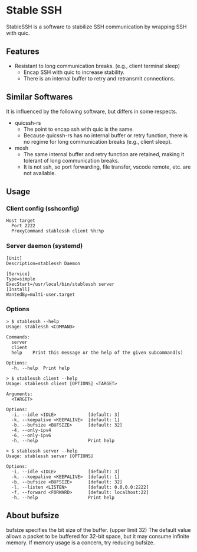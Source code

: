 # Stable SSH

StableSSH is a software to stabilize SSH communication by wrapping SSH with quic.

## Features

- Resistant to long communication breaks. (e.g., client terminal sleep)
  - Encap SSH with quic to increase stability.
  - There is an internal buffer to retry and retransmit connections.

## Similar Softwares

It is influenced by the following software, but differs in some respects.

- quicssh-rs
  - The point to encap ssh with quic is the same.
  - Because quicssh-rs has no internal buffer or retry function, there is no regime for long communication breaks (e.g., client sleep).
- mosh
  - The same internal buffer and retry function are retained, making it tolerant of long communication breaks.
  - It is not ssh, so port forwarding, file transfer, vscode remote, etc. are not available.

## Usage

### Client config (sshconfig)

```
Host target
  Port 2222
  ProxyCommand stablessh client %h:%p
```

### Server daemon (systemd)

```
[Unit]
Description=stablessh Daemon

[Service]
Type=simple
ExecStart=/usr/local/bin/stablessh server
[Install]
WantedBy=multi-user.target
```

### Options

```
> $ stablessh --help
Usage: stablessh <COMMAND>

Commands:
  server
  client
  help    Print this message or the help of the given subcommand(s)

Options:
  -h, --help  Print help

> $ stablessh client --help
Usage: stablessh client [OPTIONS] <TARGET>

Arguments:
  <TARGET>

Options:
  -i, --idle <IDLE>            [default: 3]
  -k, --keepalive <KEEPALIVE>  [default: 1]
  -b, --bufsize <BUFSIZE>      [default: 32]
  -4, --only-ipv4
  -6, --only-ipv6
  -h, --help                   Print help

> $ stablessh server --help
Usage: stablessh server [OPTIONS]

Options:
  -i, --idle <IDLE>            [default: 3]
  -k, --keepalive <KEEPALIVE>  [default: 1]
  -b, --bufsize <BUFSIZE>      [default: 32]
  -l, --listen <LISTEN>        [default: 0.0.0.0:2222]
  -f, --forward <FORWARD>      [default: localhost:22]
  -h, --help                   Print help
```

## About bufsize

bufsize specifies the bit size of the buffer. (upper limit 32)
The default value allows a packet to be buffered for 32-bit space, but it may consume infinite memory.
If memory usage is a concern, try reducing bufsize.
